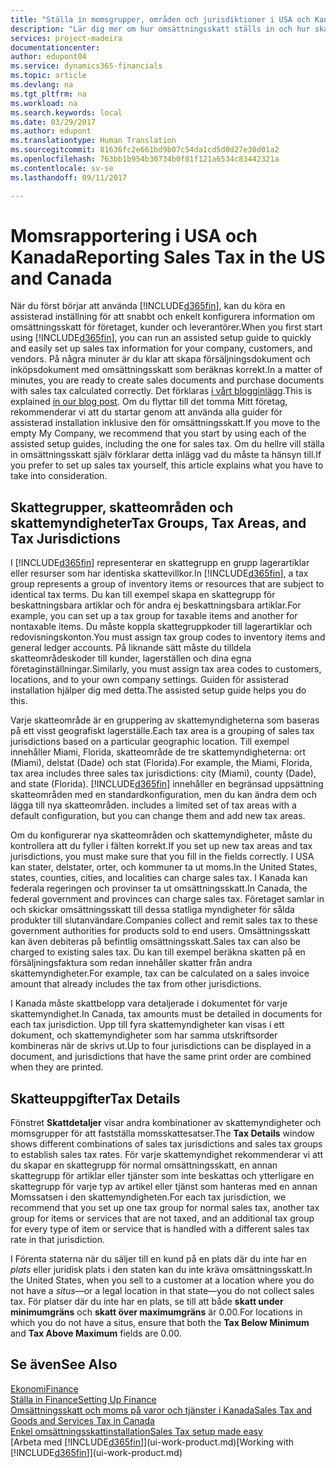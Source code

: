 ```yaml
---
title: "Ställa in momsgrupper, områden och jurisdiktioner i USA och Kanada | Microsoft Docs"
description: "Lär dig mer om hur omsättningsskatt ställs in och hur skattegrupper, skatteområden (stater, län, städer och orter), skattemyndigheter och skatteinformation fungerar."
services: project-madeira
documentationcenter: 
author: edupont04
ms.service: dynamics365-financials
ms.topic: article
ms.devlang: na
ms.tgt_pltfrm: na
ms.workload: na
ms.search.keywords: local
ms.date: 03/29/2017
ms.author: edupont
ms.translationtype: Human Translation
ms.sourcegitcommit: 81636fc2e661bd9b07c54da1cd5d0d27e30d01a2
ms.openlocfilehash: 763bb1b954b30734b0f81f121a6534c83442321a
ms.contentlocale: sv-se
ms.lasthandoff: 09/11/2017

---
```

# <a name="reporting-sales-tax-in-the-us-and-canada"></a><span data-ttu-id="6518a-103">Momsrapportering i USA och Kanada</span><span class="sxs-lookup"><span data-stu-id="6518a-103">Reporting Sales Tax in the US and Canada</span></span>
<span data-ttu-id="6518a-104">När du först börjar att använda [!INCLUDE[d365fin](includes/d365fin_md.md)], kan du köra en assisterad inställning för att snabbt och enkelt konfigurera information om omsättningsskatt för företaget, kunder och leverantörer.</span><span class="sxs-lookup"><span data-stu-id="6518a-104">When you first start using [!INCLUDE[d365fin](includes/d365fin_md.md)], you can run an assisted setup guide to quickly and easily set up sales tax information for your company, customers, and vendors.</span></span> <span data-ttu-id="6518a-105">På några minuter är du klar att skapa försäljningsdokument och inköpsdokument med omsättningsskatt som beräknas korrekt.</span><span class="sxs-lookup"><span data-stu-id="6518a-105">In a matter of minutes, you are ready to create sales documents and purchase documents with sales tax calculated correctly.</span></span> <span data-ttu-id="6518a-106">Det förklaras [i vårt blogginlägg](https://madeira.microsoft.com/blog/sales-tax-setup-made-easy).</span><span class="sxs-lookup"><span data-stu-id="6518a-106">This is explained [in our blog post](https://madeira.microsoft.com/blog/sales-tax-setup-made-easy).</span></span>
<span data-ttu-id="6518a-107">Om du flyttar till det tomma Mitt företag, rekommenderar vi att du startar genom att använda alla guider för assisterad installation inklusive den för omsättningsskatt.</span><span class="sxs-lookup"><span data-stu-id="6518a-107">If you move to the empty My Company, we recommend that you start by using each of the assisted setup guides, including the one for sales tax.</span></span> <span data-ttu-id="6518a-108">Om du hellre vill ställa in omsättningsskatt själv förklarar detta inlägg vad du måste ta hänsyn till.</span><span class="sxs-lookup"><span data-stu-id="6518a-108">If you prefer to set up sales tax yourself, this article explains what you have to take into consideration.</span></span>  

## <a name="tax-groups-tax-areas-and-tax-jurisdictions"></a><span data-ttu-id="6518a-109">Skattegrupper, skatteområden och skattemyndigheter</span><span class="sxs-lookup"><span data-stu-id="6518a-109">Tax Groups, Tax Areas, and Tax Jurisdictions</span></span>
<span data-ttu-id="6518a-110">I [!INCLUDE[d365fin](includes/d365fin_md.md)] representerar en skattegrupp en grupp lagerartiklar eller resurser som har identiska skattevillkor.</span><span class="sxs-lookup"><span data-stu-id="6518a-110">In [!INCLUDE[d365fin](includes/d365fin_md.md)], a tax group represents a group of inventory items or resources that are subject to identical tax terms.</span></span> <span data-ttu-id="6518a-111">Du kan till exempel skapa en skattegrupp för beskattningsbara artiklar och för andra ej beskattningsbara artiklar.</span><span class="sxs-lookup"><span data-stu-id="6518a-111">For example, you can set up a tax group for taxable items and another for nontaxable items.</span></span> <span data-ttu-id="6518a-112">Du måste koppla skattegruppkoder till lagerartiklar och redovisningskonton.</span><span class="sxs-lookup"><span data-stu-id="6518a-112">You must assign tax group codes to inventory items and general ledger accounts.</span></span> <span data-ttu-id="6518a-113">På liknande sätt måste du tilldela skatteområdeskoder till kunder, lagerställen och dina egna företaginställningar.</span><span class="sxs-lookup"><span data-stu-id="6518a-113">Similarly, you must assign tax area codes to customers, locations, and to your own company settings.</span></span> <span data-ttu-id="6518a-114">Guiden för assisterad installation hjälper dig med detta.</span><span class="sxs-lookup"><span data-stu-id="6518a-114">The assisted setup guide helps you do this.</span></span>  

<span data-ttu-id="6518a-115">Varje skatteområde är en gruppering av skattemyndigheterna som baseras på ett visst geografiskt lagerställe.</span><span class="sxs-lookup"><span data-stu-id="6518a-115">Each tax area is a grouping of sales tax jurisdictions based on a particular geographic location.</span></span> <span data-ttu-id="6518a-116">Till exempel innehåller Miami, Florida, skatteområde de tre skattemyndigheterna: ort (Miami), delstat (Dade) och stat (Florida).</span><span class="sxs-lookup"><span data-stu-id="6518a-116">For example, the Miami, Florida, tax area includes three sales tax jurisdictions: city (Miami), county (Dade), and state (Florida).</span></span> [!INCLUDE[d365fin](includes/d365fin_md.md)]<span data-ttu-id="6518a-117"> innehåller en begränsad uppsättning skatteområden med en standardkonfiguration, men du kan ändra dem och lägga till nya skatteområden.</span><span class="sxs-lookup"><span data-stu-id="6518a-117"> includes a limited set of tax areas with a default configuration, but you can change them and add new tax areas.</span></span>  

<span data-ttu-id="6518a-118">Om du konfigurerar nya skatteområden och skattemyndigheter, måste du kontrollera att du fyller i fälten korrekt.</span><span class="sxs-lookup"><span data-stu-id="6518a-118">If you set up new tax areas and tax jurisdictions, you must make sure that you fill in the fields correctly.</span></span> <span data-ttu-id="6518a-119">I USA kan stater, delstater, orter, och kommuner ta ut moms.</span><span class="sxs-lookup"><span data-stu-id="6518a-119">In the United States, states, counties, cities, and localities can charge sales tax.</span></span> <span data-ttu-id="6518a-120">I Kanada kan federala regeringen och provinser ta ut omsättningsskatt.</span><span class="sxs-lookup"><span data-stu-id="6518a-120">In Canada, the federal government and provinces can charge sales tax.</span></span> <span data-ttu-id="6518a-121">Företaget samlar in och skickar omsättningsskatt till dessa statliga myndigheter för sålda produkter till slutanvändare.</span><span class="sxs-lookup"><span data-stu-id="6518a-121">Companies collect and remit sales tax to these government authorities for products sold to end users.</span></span> <span data-ttu-id="6518a-122">Omsättningsskatt kan även debiteras på befintlig omsättningsskatt.</span><span class="sxs-lookup"><span data-stu-id="6518a-122">Sales tax can also be charged to existing sales tax.</span></span> <span data-ttu-id="6518a-123">Du kan till exempel beräkna skatten på en försäljningsfaktura som redan innehåller skatter från andra skattemyndigheter.</span><span class="sxs-lookup"><span data-stu-id="6518a-123">For example, tax can be calculated on a sales invoice amount that already includes the tax from other jurisdictions.</span></span>  

<span data-ttu-id="6518a-124">I Kanada måste skattbelopp vara detaljerade i dokumentet för varje skattemyndighet.</span><span class="sxs-lookup"><span data-stu-id="6518a-124">In Canada, tax amounts must be detailed in documents for each tax jurisdiction.</span></span> <span data-ttu-id="6518a-125">Upp till fyra skattemyndigheter kan visas i ett dokument, och skattemyndigheter som har samma utskriftsorder kombineras när de skrivs ut.</span><span class="sxs-lookup"><span data-stu-id="6518a-125">Up to four jurisdictions can be displayed in a document, and jurisdictions that have the same print order are combined when they are printed.</span></span>  

## <a name="tax-details"></a><span data-ttu-id="6518a-126">Skatteuppgifter</span><span class="sxs-lookup"><span data-stu-id="6518a-126">Tax Details</span></span>
<span data-ttu-id="6518a-127">Fönstret **Skattdetaljer** visar andra kombinationer av skattemyndigheter och momsgrupper för att fastställa momsskattesatser.</span><span class="sxs-lookup"><span data-stu-id="6518a-127">The **Tax Details** window shows different combinations of sales tax jurisdictions and sales tax groups to establish sales tax rates.</span></span> <span data-ttu-id="6518a-128">För varje skattemyndighet rekommenderar vi att du skapar en skattegrupp för normal omsättningsskatt, en annan skattegrupp för artiklar eller tjänster som inte beskattas och ytterligare en skattegrupp för varje typ av artikel eller tjänst som hanteras med en annan Momssatsen i den skattemyndigheten.</span><span class="sxs-lookup"><span data-stu-id="6518a-128">For each tax jurisdiction, we recommend that you set up one tax group for normal sales tax, another tax group for items or services that are not taxed, and an additional tax group for every type of item or service that is handled with a different sales tax rate in that jurisdiction.</span></span>  

<span data-ttu-id="6518a-129">I Förenta staterna när du säljer till en kund på en plats där du inte har en *plats* eller juridisk plats i den staten kan du inte kräva omsättningsskatt.</span><span class="sxs-lookup"><span data-stu-id="6518a-129">In the United States, when you sell to a customer at a location where you do not have a *situs*—or a legal location in that state—you do not collect sales tax.</span></span> <span data-ttu-id="6518a-130">För platser där du inte har en plats, se till att både **skatt under minimumgräns** och **skatt över maximumgräns** är 0.00.</span><span class="sxs-lookup"><span data-stu-id="6518a-130">For locations in which you do not have a situs, ensure that both the **Tax Below Minimum** and **Tax Above Maximum** fields are 0.00.</span></span>  

## <a name="see-also"></a><span data-ttu-id="6518a-131">Se även</span><span class="sxs-lookup"><span data-stu-id="6518a-131">See Also</span></span>
[<span data-ttu-id="6518a-132">Ekonomi</span><span class="sxs-lookup"><span data-stu-id="6518a-132">Finance</span></span>](finance.md)  
[<span data-ttu-id="6518a-133">Ställa in Finance</span><span class="sxs-lookup"><span data-stu-id="6518a-133">Setting Up Finance</span></span>](finance-setup-finance.md)  
[<span data-ttu-id="6518a-134">Omsättningsskatt och moms på varor och tjänster i Kanada</span><span class="sxs-lookup"><span data-stu-id="6518a-134">Sales Tax and Goods and Services Tax in Canada</span></span>](ca-finance-tax.md)  
[<span data-ttu-id="6518a-135">Enkel omsättningsskattinstallation</span><span class="sxs-lookup"><span data-stu-id="6518a-135">Sales Tax setup made easy</span></span>](https://madeira.microsoft.com/blog/sales-tax-setup-made-easy)  
<span data-ttu-id="6518a-136">[Arbeta med [!INCLUDE[d365fin](includes/d365fin_md.md)]](ui-work-product.md)</span><span class="sxs-lookup"><span data-stu-id="6518a-136">[Working with [!INCLUDE[d365fin](includes/d365fin_md.md)]](ui-work-product.md)</span></span>  

